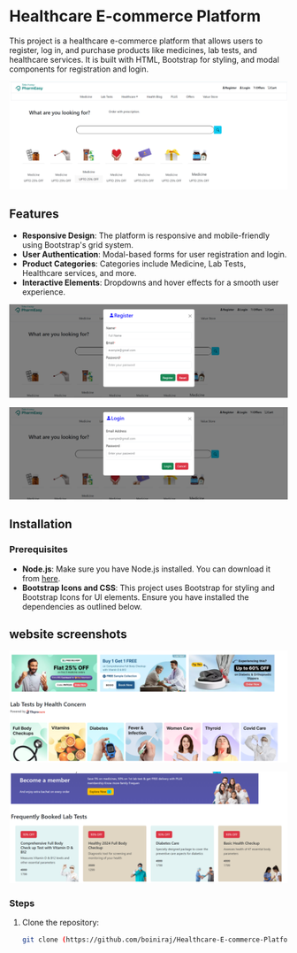 # Healthcare E-commerce Platform

This project is a healthcare e-commerce platform that allows users to register, log in, and purchase products like medicines, lab tests, and healthcare services. It is built with HTML, Bootstrap for styling, and modal components for registration and login.


![pharmaApp](/images/pharma1.png)

## Features

- **Responsive Design**: The platform is responsive and mobile-friendly using Bootstrap's grid system.
- **User Authentication**: Modal-based forms for user registration and login.
- **Product Categories**: Categories include Medicine, Lab Tests, Healthcare services, and more.
- **Interactive Elements**: Dropdowns and hover effects for a smooth user experience.
  

![pharmaApp](/images/pharma2.png)    




![pharmaApp](/images/pharma3.png)


## Installation

### Prerequisites

- **Node.js**: Make sure you have Node.js installed. You can download it from [here](https://nodejs.org/).
- **Bootstrap Icons and CSS**: This project uses Bootstrap for styling and Bootstrap Icons for UI elements. Ensure you have installed the dependencies as outlined below.
  
## website screenshots

![appimages](/images/pharma4.png)

![appimages](/images/pharma5.png)

### Steps

1. Clone the repository:

   ```bash
   git clone (https://github.com/boiniraj/Healthcare-E-commerce-Platform.git)

